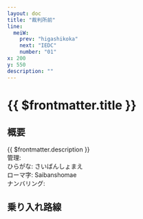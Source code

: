 ```yaml
---
layout: doc
title: "裁判所前"
line:
  meiW:
    prev: "higashikoka"
    next: "IEDC"
    number: "01"
x: 200
y: 550
description: ""
---
```


# {{ $frontmatter.title }} <ViewinMap />
<!-- ![駅の写真の説明](駅の写真のURL) -->

<Family />

## 概要
{{ $frontmatter.description }}  
管理:   
ひらがな: さいばんしょまえ  
ローマ字: Saibanshomae  
ナンバリング: <Numberling />

## 乗り入れ路線
<LineInfo />